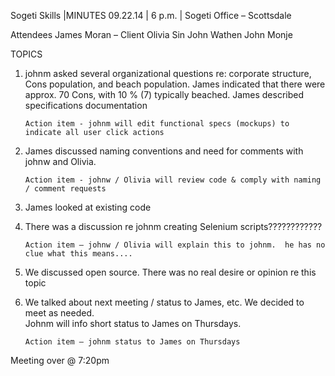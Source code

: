 Sogeti Skills |MINUTES		09.22.14 | 6 p.m. | Sogeti Office – Scottsdale

Attendees
        James Moran – Client
        Olivia Sin
        John Wathen
        John Monje

TOPICS

1.	johnm asked several organizational questions re: corporate structure, Cons population, and beach population.  James indicated that there were approx. 70 Cons, with 10 % (7) typically beached.  James described specifications documentation

        Action item - johnm will edit functional specs (mockups) to indicate all user click actions

2.	James discussed naming conventions and need for comments with johnw and Olivia.

        Action item - johnw / Olivia will review code & comply with naming / comment requests

3.	James looked at existing code

4.	There was a discussion re johnm creating Selenium scripts????????????

        Action item – johnw / Olivia will explain this to johnm.  he has no clue what this means....

5.	We discussed open source.  There was no real desire or opinion re this topic

6.	We talked about next meeting / status to James, etc.  We decided to meet as needed.  
        Johnm will info short status to James on Thursdays.

        Action item – johnm status to James on Thursdays

Meeting over @ 7:20pm

